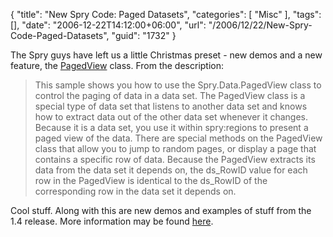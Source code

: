 {
	"title": "New Spry Code: Paged Datasets",
	"categories": [
		"Misc"
	],
	"tags": [],
	"date": "2006-12-22T14:12:00+06:00",
	"url": "/2006/12/22/New-Spry-Code-Paged-Datasets",
	"guid": "1732"
}

The Spry guys have left us a little Christmas preset - new demos and a new feature, the <a href="http://labs.adobe.com/technologies/spry/samples/data_region/SpryPagedViewSample.html">PagedView</a> class. From the description:

<blockquote>
This sample shows you how to use the Spry.Data.PagedView class to control the paging of data in a data set. The PagedView class is a special type of data set that listens to another data set and knows how to extract data out of the other data set whenever it changes. Because it is a data set, you use it within spry:regions to present a paged view of the data. There are special methods on the PagedView class that allow you to jump to random pages, or display a page that contains a specific row of data. Because the PagedView extracts its data from the data set it depends on, the ds_RowID value for each row in the PagedView is identical to the ds_RowID of the corresponding row in the data set it depends on.
</blockquote>

Cool stuff. Along with this are new demos and examples of stuff from the 1.4 release. More information may be found <a href="http://www.adobe.com/cfusion/webforums/forum/messageview.cfm?forumid=72&catid=602&threadid=1226651&enterthread=y">here</a>.